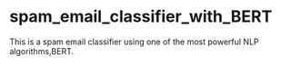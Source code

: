 # spam_email_classifier_with_BERT
This is a spam email classifier using one of the most powerful NLP algorithms,BERT.
